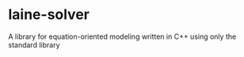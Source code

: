 # laine-solver
A library for equation-oriented modeling written in C++ using only the standard library
